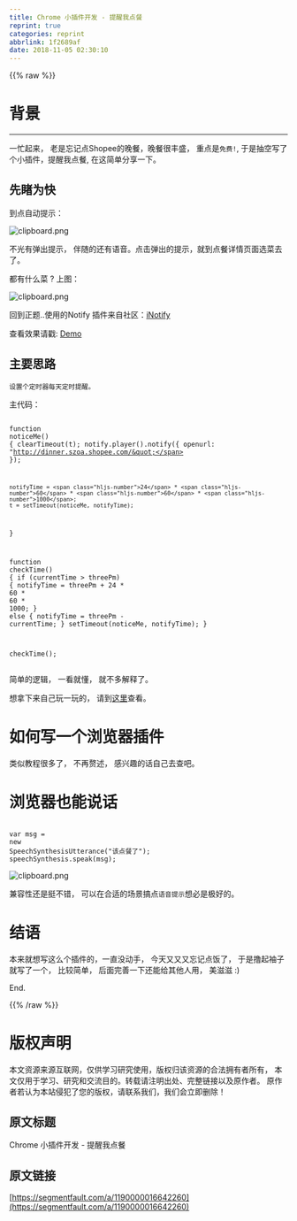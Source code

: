 ```yaml
---
title: Chrome 小插件开发 - 提醒我点餐
reprint: true
categories: reprint
abbrlink: 1f2689af
date: 2018-11-05 02:30:10
---
```


{{% raw %}}
<h1 id="articleHeader0">&#x80CC;&#x666F;</h1><hr><p>&#x4E00;&#x5FD9;&#x8D77;&#x6765;&#xFF0C; &#x8001;&#x662F;&#x5FD8;&#x8BB0;&#x70B9;Shopee&#x7684;&#x665A;&#x9910;&#xFF0C;&#x665A;&#x9910;&#x5F88;&#x4E30;&#x76DB;&#xFF0C; &#x91CD;&#x70B9;&#x662F;<code>&#x514D;&#x8D39;!</code>, &#x4E8E;&#x662F;&#x62BD;&#x7A7A;&#x5199;&#x4E86;&#x4E2A;&#x5C0F;&#x63D2;&#x4EF6;&#xFF0C;&#x63D0;&#x9192;&#x6211;&#x70B9;&#x9910;, &#x5728;&#x8FD9;&#x7B80;&#x5355;&#x5206;&#x4EAB;&#x4E00;&#x4E0B;&#x3002;</p><h2 id="articleHeader1">&#x5148;&#x7779;&#x4E3A;&#x5FEB;</h2><p>&#x5230;&#x70B9;&#x81EA;&#x52A8;&#x63D0;&#x793A;&#xFF1A;</p><p><span class="img-wrap"><img data-src="/img/bVbhZxD?w=712&amp;h=146" src="https://static.alili.tech/img/bVbhZxD?w=712&amp;h=146" alt="clipboard.png" title="clipboard.png" style="cursor:pointer;display:inline"></span></p><p>&#x4E0D;&#x5149;&#x6709;&#x5F39;&#x51FA;&#x63D0;&#x793A;&#xFF0C; &#x4F34;&#x968F;&#x7684;&#x8FD8;&#x6709;&#x8BED;&#x97F3;&#x3002;&#x70B9;&#x51FB;&#x5F39;&#x51FA;&#x7684;&#x63D0;&#x793A;&#xFF0C;&#x5C31;&#x5230;&#x70B9;&#x9910;&#x8BE6;&#x60C5;&#x9875;&#x9762;&#x9009;&#x83DC;&#x53BB;&#x4E86;&#x3002;</p><p>&#x90FD;&#x6709;&#x4EC0;&#x4E48;&#x83DC; ? &#x4E0A;&#x56FE;&#xFF1A;</p><p><span class="img-wrap"><img data-src="/img/bVbhZBi?w=2744&amp;h=1600" src="https://static.alili.tech/img/bVbhZBi?w=2744&amp;h=1600" alt="clipboard.png" title="clipboard.png" style="cursor:pointer;display:inline"></span></p><p>&#x56DE;&#x5230;&#x6B63;&#x9898;..&#x4F7F;&#x7528;&#x7684;Notify &#x63D2;&#x4EF6;&#x6765;&#x81EA;&#x793E;&#x533A;&#xFF1A;<a href="https://wangchujiang.com/iNotify/" rel="nofollow noreferrer" target="_blank">iNotify</a></p><p>&#x67E5;&#x770B;&#x6548;&#x679C;&#x8BF7;&#x6233;: <a href="https://wangchujiang.com/iNotify/" rel="nofollow noreferrer" target="_blank">Demo</a></p><h2 id="articleHeader2">&#x4E3B;&#x8981;&#x601D;&#x8DEF;</h2><div class="widget-codetool" style="display:none"><div class="widget-codetool--inner"><span class="selectCode code-tool" data-toggle="tooltip" data-placement="top" title="" data-original-title="&#x5168;&#x9009;"></span> <span type="button" class="copyCode code-tool" data-toggle="tooltip" data-placement="top" data-clipboard-text="&#x8BBE;&#x7F6E;&#x4E2A;&#x5B9A;&#x65F6;&#x5668;&#x6BCF;&#x5929;&#x5B9A;&#x65F6;&#x63D0;&#x9192;&#x3002;
" title="" data-original-title="&#x590D;&#x5236;"></span> <span type="button" class="saveToNote code-tool" data-toggle="tooltip" data-placement="top" title="" data-original-title="&#x653E;&#x8FDB;&#x7B14;&#x8BB0;"></span></div></div><pre class="hljs"><code>&#x8BBE;&#x7F6E;&#x4E2A;&#x5B9A;&#x65F6;&#x5668;&#x6BCF;&#x5929;&#x5B9A;&#x65F6;&#x63D0;&#x9192;&#x3002;
</code></pre><p>&#x4E3B;&#x4EE3;&#x7801;&#xFF1A;</p><div class="widget-codetool" style="display:none"><div class="widget-codetool--inner"><span class="selectCode code-tool" data-toggle="tooltip" data-placement="top" title="" data-original-title="&#x5168;&#x9009;"></span> <span type="button" class="copyCode code-tool" data-toggle="tooltip" data-placement="top" data-clipboard-text="  function noticeMe() {
    clearTimeout(t);
    notify.player().notify({
      openurl: &quot;http://dinner.szoa.shopee.com/&quot;
    });

    notifyTime = 24 * 60 * 60 * 1000;
    t = setTimeout(noticeMe, notifyTime);
  }

  function checkTime() {
    if (currentTime &gt; threePm) {
      notifyTime = threePm + 24 * 60 * 60 * 1000;
    } else {
      notifyTime = threePm - currentTime;
    }
    setTimeout(noticeMe, notifyTime);
  }

  checkTime();
" title="" data-original-title="&#x590D;&#x5236;"></span> <span type="button" class="saveToNote code-tool" data-toggle="tooltip" data-placement="top" title="" data-original-title="&#x653E;&#x8FDB;&#x7B14;&#x8BB0;"></span></div></div><pre class="hljs actionscript"><code>  <span class="hljs-function"><span class="hljs-keyword">function</span> <span class="hljs-title">noticeMe</span><span class="hljs-params">()</span> </span>{
    clearTimeout(t);
    notify.player().notify({
      openurl: <span class="hljs-string">&quot;http://dinner.szoa.shopee.com/&quot;</span>
    });

    notifyTime = <span class="hljs-number">24</span> * <span class="hljs-number">60</span> * <span class="hljs-number">60</span> * <span class="hljs-number">1000</span>;
    t = setTimeout(noticeMe, notifyTime);
  }

  <span class="hljs-function"><span class="hljs-keyword">function</span> <span class="hljs-title">checkTime</span><span class="hljs-params">()</span> </span>{
    <span class="hljs-keyword">if</span> (currentTime &gt; threePm) {
      notifyTime = threePm + <span class="hljs-number">24</span> * <span class="hljs-number">60</span> * <span class="hljs-number">60</span> * <span class="hljs-number">1000</span>;
    } <span class="hljs-keyword">else</span> {
      notifyTime = threePm - currentTime;
    }
    setTimeout(noticeMe, notifyTime);
  }

  checkTime();
</code></pre><p>&#x7B80;&#x5355;&#x7684;&#x903B;&#x8F91;&#xFF0C; &#x4E00;&#x770B;&#x5C31;&#x61C2;&#xFF0C; &#x5C31;&#x4E0D;&#x591A;&#x89E3;&#x91CA;&#x4E86;&#x3002;</p><p>&#x60F3;&#x62FF;&#x4E0B;&#x6765;&#x81EA;&#x5DF1;&#x73A9;&#x4E00;&#x73A9;&#x7684;&#xFF0C; &#x8BF7;&#x5230;<a href="https://github.com/beMySun/orderDish" rel="nofollow noreferrer" target="_blank">&#x8FD9;&#x91CC;</a>&#x67E5;&#x770B;&#x3002;</p><h1 id="articleHeader3">&#x5982;&#x4F55;&#x5199;&#x4E00;&#x4E2A;&#x6D4F;&#x89C8;&#x5668;&#x63D2;&#x4EF6;</h1><p>&#x7C7B;&#x4F3C;&#x6559;&#x7A0B;&#x5F88;&#x591A;&#x4E86;&#xFF0C; &#x4E0D;&#x518D;&#x8D58;&#x8FF0;&#xFF0C; &#x611F;&#x5174;&#x8DA3;&#x7684;&#x8BDD;&#x81EA;&#x5DF1;&#x53BB;&#x67E5;&#x5427;&#x3002;</p><h1 id="articleHeader4">&#x6D4F;&#x89C8;&#x5668;&#x4E5F;&#x80FD;&#x8BF4;&#x8BDD;</h1><div class="widget-codetool" style="display:none"><div class="widget-codetool--inner"><span class="selectCode code-tool" data-toggle="tooltip" data-placement="top" title="" data-original-title="&#x5168;&#x9009;"></span> <span type="button" class="copyCode code-tool" data-toggle="tooltip" data-placement="top" data-clipboard-text=" var msg = new SpeechSynthesisUtterance(&quot;&#x8BE5;&#x70B9;&#x9910;&#x4E86;&quot;);
 speechSynthesis.speak(msg);
" title="" data-original-title="&#x590D;&#x5236;"></span> <span type="button" class="saveToNote code-tool" data-toggle="tooltip" data-placement="top" title="" data-original-title="&#x653E;&#x8FDB;&#x7B14;&#x8BB0;"></span></div></div><pre class="hljs haxe"><code> <span class="hljs-keyword">var</span> msg = <span class="hljs-keyword">new</span> <span class="hljs-type">SpeechSynthesisUtterance</span>(<span class="hljs-string">&quot;&#x8BE5;&#x70B9;&#x9910;&#x4E86;&quot;</span>);
 speechSynthesis.speak(msg);
</code></pre><p><span class="img-wrap"><img data-src="/img/bVbhZzA?w=2524&amp;h=930" src="https://static.alili.tech/img/bVbhZzA?w=2524&amp;h=930" alt="clipboard.png" title="clipboard.png" style="cursor:pointer;display:inline"></span></p><p>&#x517C;&#x5BB9;&#x6027;&#x8FD8;&#x662F;&#x633A;&#x4E0D;&#x9519;&#xFF0C; &#x53EF;&#x4EE5;&#x5728;&#x5408;&#x9002;&#x7684;&#x573A;&#x666F;&#x641E;&#x70B9;<code>&#x8BED;&#x97F3;&#x63D0;&#x793A;</code>&#x60F3;&#x5FC5;&#x662F;&#x6781;&#x597D;&#x7684;&#x3002;</p><h1 id="articleHeader5">&#x7ED3;&#x8BED;</h1><p>&#x672C;&#x6765;&#x5C31;&#x60F3;&#x5199;&#x8FD9;&#x4E48;&#x4E2A;&#x63D2;&#x4EF6;&#x7684;&#xFF0C;&#x4E00;&#x76F4;&#x6CA1;&#x52A8;&#x624B;&#xFF0C; &#x4ECA;&#x5929;&#x53C8;&#x53C8;&#x53C8;&#x5FD8;&#x8BB0;&#x70B9;&#x996D;&#x4E86;&#xFF0C; &#x4E8E;&#x662F;&#x64B8;&#x8D77;&#x8896;&#x5B50;&#x5C31;&#x5199;&#x4E86;&#x4E00;&#x4E2A;&#xFF0C; &#x6BD4;&#x8F83;&#x7B80;&#x5355;&#xFF0C; &#x540E;&#x9762;&#x5B8C;&#x5584;&#x4E00;&#x4E0B;&#x8FD8;&#x80FD;&#x7ED9;&#x5176;&#x4ED6;&#x4EBA;&#x7528;&#xFF0C; &#x7F8E;&#x6ECB;&#x6ECB; :)</p><p>End.</p>
{{% /raw %}}

# 版权声明
本文资源来源互联网，仅供学习研究使用，版权归该资源的合法拥有者所有，
本文仅用于学习、研究和交流目的。转载请注明出处、完整链接以及原作者。
原作者若认为本站侵犯了您的版权，请联系我们，我们会立即删除！

## 原文标题
Chrome 小插件开发 - 提醒我点餐

## 原文链接
[https://segmentfault.com/a/1190000016642260](https://segmentfault.com/a/1190000016642260)


